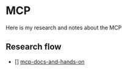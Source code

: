 # MCP

Here is my research and notes about the MCP

## Research flow

- [] [mcp-docs-and-hands-on](./mcp-docs-and-hands-on)
